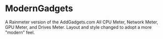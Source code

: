 # ModernGadgets
A Rainmeter version of the AddGadgets.com All CPU Meter, Network Meter, GPU Meter, and Drives Meter. Layout and style changed to adopt a more "modern" feel.
